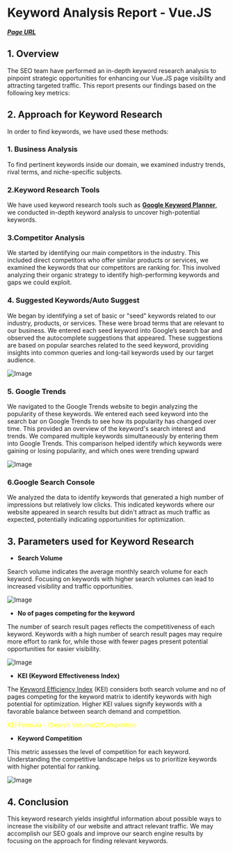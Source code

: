 # **Keyword Analysis Report - Vue.JS**

[***Page URL***](https://webreinvent.com/technologies/frameworks/vuejs-development-services)



## **1\. Overview**

The SEO team have performed an in-depth keyword research analysis to pinpoint strategic opportunities for enhancing our Vue.JS page visibility and attracting targeted traffic. This report presents our findings based on the following key metrics:

## **2\. Approach for Keyword Research**

In order to find keywords, we have used these methods:

### **1. Business Analysis**



To find pertinent keywords inside our domain, we examined industry trends, rival terms, and niche-specific subjects.

### **2.Keyword Research Tools**



We have used keyword research tools such as [**Google Keyword Planner**](https://ads.google.com/aw/keywordplanner/home "Keyword Planner"), we conducted in-depth keyword analysis to uncover high-potential keywords.

### **3.Competitor Analysis**



We started by identifying our main competitors in the industry. This included direct competitors who offer similar products or services, we examined the keywords that our competitors are ranking for. This involved analyzing their organic strategy to identify high-performing keywords and gaps we could exploit.

### **4\. Suggested Keywords/Auto Suggest**



We began by identifying a set of basic or "seed" keywords related to our industry, products, or services. These were broad terms that are relevant to our business. We entered each seed keyword into Google’s search bar and observed the autocomplete suggestions that appeared. These suggestions are based on popular searches related to the seed keyword, providing insights into common queries and long-tail keywords used by our target audience.
<!--IMAGE-->
![Image](https://img-v1.dev.getdemo.dev/screenshot/chrome_xI8UO31AU5.png)



### **5\. Google Trends**



We navigated to the Google Trends website to begin analyzing the popularity of these keywords. We entered each seed keyword into the search bar on Google Trends to see how its popularity has changed over time. This provided an overview of the keyword's search interest and trends. We compared multiple keywords simultaneously by entering them into Google Trends. This comparison helped identify which keywords were gaining or losing popularity, and which ones were trending upward
<!--IMAGE-->
![Image](https://img-v1.dev.getdemo.dev/screenshot/chrome_gjcsJYlXhF.png)

### **6.Google Search Console**



We analyzed the data to identify keywords that generated a high number of impressions but relatively low clicks. This indicated keywords where our website appeared in search results but didn't attract as much traffic as expected, potentially indicating opportunities for optimization.

## **3\. Parameters used for Keyword Research**

- **Search Volume**



Search volume indicates the average monthly search volume for each keyword. Focusing on keywords with higher search volumes can lead to increased visibility and traffic opportunities.
<!--IMAGE-->
![Image](https://img-v1.dev.getdemo.dev/screenshot/chrome_ilsxkHLFUu.png)

- **No of pages competing for the keyword**



The number of search result pages reflects the competitiveness of each keyword. Keywords with a high number of search result pages may require more effort to rank for, while those with fewer pages present potential opportunities for easier visibility.
<!--IMAGE-->
![Image](https://img-v1.dev.getdemo.dev/screenshot/chrome_WeTe0K5TXg.png)

- **KEI (Keyword Effectiveness Index)**



The [Keyword Efficiency Index](https://madusanka.medium.com/what-is-kei-keyword-efficiency-index-in-seo-8d577e516c6a) (KEI) considers both search volume and no of pages competing for the keyword matrix to identify keywords with high potential for optimization. Higher KEI values signify keywords with a favorable balance between search demand and competition.

<span style="color : Yellow;">KEI Formula - (Search Volume)2/Competition

- **Keyword Competition**



This metric assesses the level of competition for each keyword. Understanding the competitive landscape helps us to prioritize keywords with higher potential for ranking.
<!--IMAGE-->
![Image](https://img-v1.dev.getdemo.dev/screenshot/chrome_TuckSY8K1L.png)





## **4\. Conclusion**

This keyword research yields insightful information about possible ways to increase the visibility of our website and attract relevant traffic. We may accomplish our SEO goals and improve our search engine results by focusing on the approach for finding relevant keywords.



#